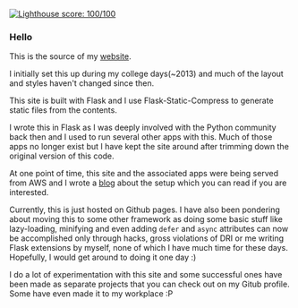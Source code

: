 [![Lighthouse score: 100/100](https://lighthouse-badge.appspot.com/?score=100)](https://github.com/ebidel/lighthouse-badge)

### Hello

This is the source of my [website](https://sivasubramanyam.me).

I initially set this up during my college days(~2013) and much
of the layout and styles haven't changed since then.

This site is built with Flask and I use Flask-Static-Compress
to generate static files from the contents.

I wrote this in Flask as I was deeply involved with the Python
community back then and I used to run several other apps with this.
Much of those apps no longer exist but I have kept the site around
after trimming down the original version of this code.

At one point of time, this site and the associated apps were being
served from AWS and I wrote a [blog](https://sivasubramanyam.me/flask-aws/)
about the setup which you can read if you are interested.

Currently, this is just hosted on Github pages. I have also been
pondering about moving this to some other framework as doing some
basic stuff like lazy-loading, minifying and even adding `defer` and
`async` attributes can now be accomplished only through hacks,
gross violations of DRI or me writing Flask extensions by myself,
none of which I have much time for these days. Hopefully, I would
get around to doing it one day :)

I do a lot of experimentation with this site and some successful
ones have been made as separate projects that you can check out
on my Gitub profile. Some have even made it to my workplace :P
